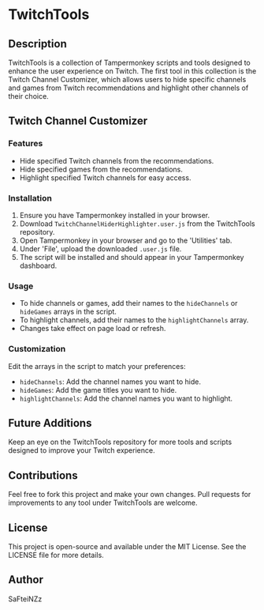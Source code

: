 # TwitchTools

## Description
TwitchTools is a collection of Tampermonkey scripts and tools designed to enhance the user experience on Twitch. The first tool in this collection is the Twitch Channel Customizer, which allows users to hide specific channels and games from Twitch recommendations and highlight other channels of their choice.

## Twitch Channel Customizer

### Features
- Hide specified Twitch channels from the recommendations.
- Hide specified games from the recommendations.
- Highlight specified Twitch channels for easy access.

### Installation
1. Ensure you have Tampermonkey installed in your browser.
2. Download `TwitchChannelHiderHighlighter.user.js` from the TwitchTools repository.
3. Open Tampermonkey in your browser and go to the 'Utilities' tab.
4. Under 'File', upload the downloaded `.user.js` file.
5. The script will be installed and should appear in your Tampermonkey dashboard.

### Usage
- To hide channels or games, add their names to the `hideChannels` or `hideGames` arrays in the script.
- To highlight channels, add their names to the `highlightChannels` array.
- Changes take effect on page load or refresh.

### Customization
Edit the arrays in the script to match your preferences:
- `hideChannels`: Add the channel names you want to hide.
- `hideGames`: Add the game titles you want to hide.
- `highlightChannels`: Add the channel names you want to highlight.

## Future Additions
Keep an eye on the TwitchTools repository for more tools and scripts designed to improve your Twitch experience.

## Contributions
Feel free to fork this project and make your own changes. Pull requests for improvements to any tool under TwitchTools are welcome.

## License
This project is open-source and available under the MIT License. See the LICENSE file for more details.

## Author
SaFteiNZz
